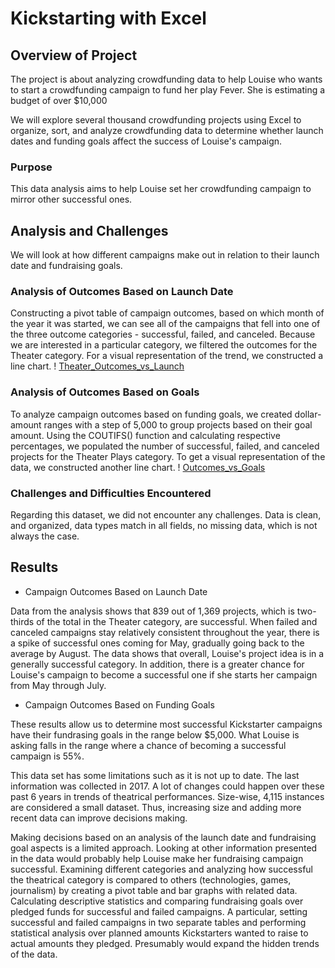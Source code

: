 # Kickstarting with Excel

## Overview of Project

The project is about analyzing crowdfunding data to help Louise who wants to start a crowdfunding campaign to fund her play Fever. She is estimating a budget of over $10,000

We will explore several thousand crowdfunding projects using Excel to organize, sort, and analyze crowdfunding data to determine whether launch dates and funding goals affect the success of Louise's campaign.

### Purpose

This data analysis aims to help Louise set her crowdfunding campaign to mirror other successful ones.

## Analysis and Challenges

We will look at how different campaigns make out in relation to their launch date and fundraising goals.

### Analysis of Outcomes Based on Launch Date

Constructing a pivot table of campaign outcomes, based on which month of the year it was started, we can see all of the campaigns that fell into one of the three outcome categories - successful, failed, and canceled. Because we are interested in a particular category, we filtered the outcomes for the Theater category. For a visual representation of the trend, we constructed a line chart.
! [Theater_Outcomes_vs_Launch](https://github.com/NadzeyaAudzeichuk/kickstarter-analysis/blob/main/Theater_Outcomes_vs_Launch.png)

### Analysis of Outcomes Based on Goals

To analyze campaign outcomes based on funding goals, we created dollar-amount ranges with a step of 5,000 to group projects based on their goal amount. Using the COUTIFS() function and calculating respective percentages, we populated the number of successful, failed, and canceled projects for the Theater Plays category. To get a visual representation of the data, we constructed another line chart.
! [Outcomes_vs_Goals](https://github.com/NadzeyaAudzeichuk/kickstarter-analysis/blob/main/Outcomes_vs_Goals.png)

### Challenges and Difficulties Encountered

Regarding this dataset, we did not encounter any challenges. Data is clean, and organized, data types match in all fields, no missing data, which is not always the case.  

## Results

- Campaign Outcomes Based on Launch Date

Data from the analysis shows that 839 out of 1,369 projects, which is two-thirds of the total in the Theater category, are successful. When failed and canceled campaigns stay relatively consistent throughout the year, there is a spike of successful ones coming for May, gradually going back to the average by August. The data shows that overall, Louise's project idea is in a generally successful category. In addition, there is a greater chance for Louise's campaign to become a successful one if she starts her campaign from May through July.

- Campaign Outcomes Based on Funding Goals

These results allow us to determine most successful Kickstarter campaigns have their fundrasing goals in the range below $5,000. What Louise is asking falls in the range where a chance of becoming a successful campaign is 55%.    

This data set has some limitations such as it is not up to date. The last information was collected in 2017. A lot of changes could happen over these past 6 years in trends of theatrical performances. Size-wise, 4,115 instances are considered a small dataset. Thus, increasing size and adding more recent data can improve decisions making.

Making decisions based on an analysis of the launch date and fundraising goal aspects is a limited approach. Looking at other information presented in the data would probably help Louise make her fundraising campaign successful. 
Examining different categories and analyzing how successful the theatrical category is compared to others (technologies, games, journalism) by creating a pivot table and bar graphs with related data. Calculating descriptive statistics and comparing fundraising goals over pledged funds for successful and failed campaigns. A particular, setting successful and failed campaigns in two separate tables and performing statistical analysis over planned amounts Kickstarters wanted to raise to actual amounts they pledged. Presumably would expand the hidden trends of the data.
